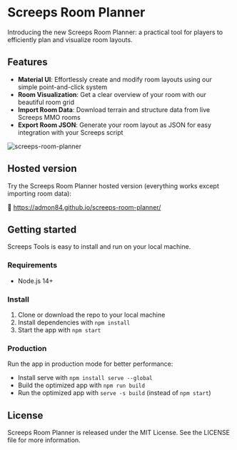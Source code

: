 # Screeps Room Planner

Introducing the new Screeps Room Planner: a practical tool for players to efficiently plan and visualize room layouts.

## Features

- **Material UI**: Effortlessly create and modify room layouts using our simple point-and-click system
- **Room Visualization**: Get a clear overview of your room with our beautiful room grid
- **Import Room Data**: Download terrain and structure data from live Screeps MMO rooms
- **Export Room JSON**: Generate your room layout as JSON for easy integration with your Screeps script

![screeps-room-planner](https://github.com/admon84/screeps-room-planner/assets/10291543/799c51b5-2207-462a-aba9-f40aaae19536)

## Hosted version

Try the Screeps Room Planner hosted version (everything works except importing room data):

:link: https://admon84.github.io/screeps-room-planner/

## Getting started

Screeps Tools is easy to install and run on your local machine.

### Requirements

* Node.js 14+

### Install

1. Clone or download the repo to your local machine
2. Install dependencies with `npm install`
3. Start the app with `npm start`

### Production

Run the app in production mode for better performance:

- Install serve with `npm install serve --global`
- Build the optimized app with `npm run build`
- Run the optimized app with `serve -s build` (instead of `npm start`)

## License

Screeps Room Planner is released under the MIT License. See the LICENSE file for more information.
